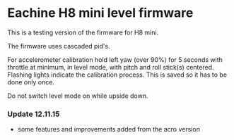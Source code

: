 # Eachine H8 mini level firmware

This is a testing version of the firmware for H8 mini.

The firmware uses cascaded pid's.

For accelerometer calibration hold left yaw (over 90%) for 5 seconds with throttle at minimum, in level mode, with pitch and roll stick(s)  centered. Flashing lights indicate the calibration process. This is saved so it has to be done only once.

Do not switch level mode on while upside down.

### Update 12.11.15
* some features and improvements added from the acro version
